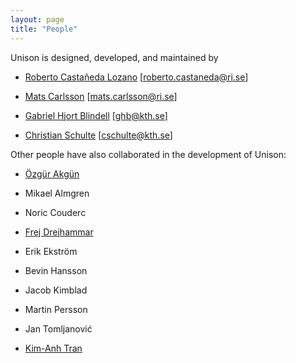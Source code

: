 ```yaml
---
layout: page
title: "People"
---
```


Unison is designed, developed, and maintained by

- [Roberto Castañeda Lozano](https://www.sics.se/~rcas/) [<roberto.castaneda@ri.se>]

- [Mats Carlsson](https://www.sics.se/people/mats-carlsson) [<mats.carlsson@ri.se>]

- [Gabriel Hjort Blindell](http://gabriel.hjort.blindell.se/) [<ghb@kth.se>]

- [Christian Schulte](http://www.gecode.org/~schulte/) [<cschulte@kth.se>]

Other people have also collaborated in the development of Unison:

- [Özgür Akgün](https://ozgur.host.cs.st-andrews.ac.uk/)

- Mikael Almgren

- Noric Couderc

- [Frej Drejhammar](https://www.sics.se/~frej/)

- Erik Ekstr&ouml;m

- Bevin Hansson

- Jacob Kimblad

- Martin Persson

- Jan Tomljanović

- [Kim-Anh Tran](http://www.it.uu.se/katalog/kimtr171)
